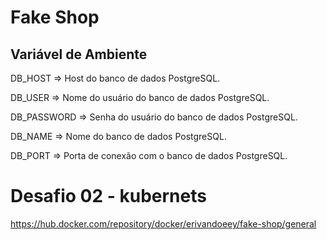 # Fake Shop

## Variável de Ambiente

DB_HOST => Host do banco de dados PostgreSQL.

DB_USER => Nome do usuário do banco de dados PostgreSQL.

DB_PASSWORD => Senha do usuário do banco de dados PostgreSQL.

DB_NAME => Nome do banco de dados PostgreSQL.

DB_PORT => Porta de conexão com o banco de dados PostgreSQL.

# Desafio 02 - kubernets

https://hub.docker.com/repository/docker/erivandoeey/fake-shop/general
